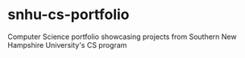 # snhu-cs-portfolio
Computer Science portfolio showcasing projects from Southern New Hampshire University's CS program
